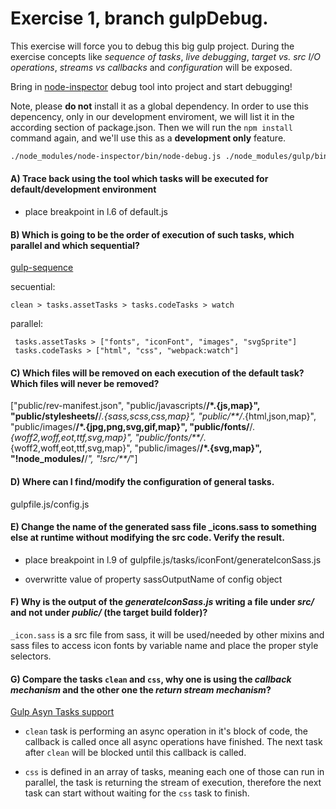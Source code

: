 # Exercise 1, branch gulpDebug.

This exercise will force you to debug this big gulp project. During the exercise concepts like *sequence of tasks*, *live debugging*, *target vs. src I/O operations*, *streams vs callbacks* and *configuration* will be exposed.

Bring in [node-inspector](https://www.npmjs.com/package/node-inspector) debug tool into project and start debugging!

Note, please **do not** install it as a global dependency. In order to use this depencency, only in our development enviroment, we will list it in the according section of package.json. Then we will run the `npm install` command again, and we'll use this as a **development only** feature.

```bash
./node_modules/node-inspector/bin/node-debug.js ./node_modules/gulp/bin/gulp.js --gulpfile ./gulpfile.js
```
#### A) Trace back using the tool which tasks will be executed for default/development environment

- place breakpoint in l.6 of default.js


#### B) Which is going to be the order of execution of such tasks, which parallel and which sequential?

[gulp-sequence](https://www.npmjs.com/package/gulp-sequence)

secuential: 
```
clean > tasks.assetTasks > tasks.codeTasks > watch
```
parallel:
```
 tasks.assetTasks > ["fonts", "iconFont", "images", "svgSprite"]
 tasks.codeTasks > ["html", "css", "webpack:watch"]
```


#### C) Which files will be removed on each execution of the default task? Which files will never be removed?

 ["public/rev-manifest.json", "public/javascripts/**/*.{js,map}", "public/stylesheets/**/*.{sass,scss,css,map}", "public/**/*.{html,json,map}", "public/images/**/*.{jpg,png,svg,gif,map}", "public/fonts/**/*.{woff2,woff,eot,ttf,svg,map}", "public/fonts/**/*.{woff2,woff,eot,ttf,svg,map}", "public/images/**/*.{svg,map}", "!node_modules/**/*", "!src/**/*"]



#### D) Where can I find/modify the configuration of general tasks.

gulpfile.js/config.js



#### E) Change the name of the generated sass file _icons.sass to something else at runtime without modifying the src code. Verify the result.

- place breakpoint in l.9 of gulpfile.js/tasks/iconFont/generateIconSass.js

- overwritte value of property sassOutputName of config object



#### F) Why is the output of the *generateIconSass.js* writing a file under *src/* and not under *public/* (the target build folder)?

`_icon.sass` is a src file from sass, it will be used/needed by other mixins and sass files to access icon fonts by variable name and place the proper style selectors.



#### G) Compare the tasks `clean` and `css`, why one is using the *callback mechanism* and the other one the *return stream mechanism*?

[Gulp Asyn Tasks support](https://github.com/gulpjs/gulp/blob/master/docs/API.md#async-task-support)

- `clean` task is performing an async operation in it's block of code, the callback is called once all async operations have finished. The next task after `clean` will be blocked until this callback is called. 

- `css` is defined in an array of tasks, meaning each one of those can run in parallel, the task is returning the stream of execution, therefore the next task can start without waiting for the `css` task to finish.




